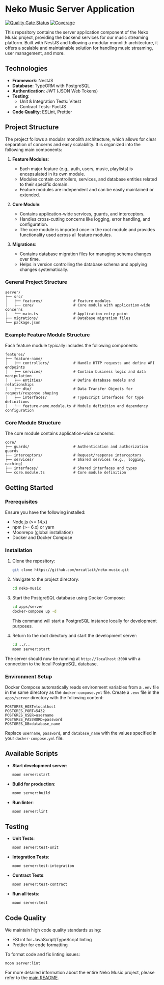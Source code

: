 # Neko Music Server Application

[![Quality Gate Status](https://sonarcloud.io/api/project_badges/measure?project=mrcatlait_neko-music-server&metric=alert_status)](https://sonarcloud.io/summary/new_code?id=mrcatlait_neko-music-server)
[![Coverage](https://sonarcloud.io/api/project_badges/measure?project=mrcatlait_neko-music-server&metric=coverage)](https://sonarcloud.io/summary/new_code?id=mrcatlait_neko-music-server)

This repository contains the server application component of the Neko Music project, providing the backend services for our music streaming platform. Built with NestJS and following a modular monolith architecture, it offers a scalable and maintainable solution for handling music streaming, user management, and more.

## Technologies

- **Framework**: NestJS
- **Database**: TypeORM with PostgreSQL
- **Authentication**: JWT (JSON Web Tokens)
- **Testing**: 
  - Unit & Integration Tests: Vitest
  - Contract Tests: PactJS
- **Code Quality**: ESLint, Prettier

## Project Structure

The project follows a modular monolith architecture, which allows for clear separation of concerns and easy scalability. It is organized into the following main components:

1. **Feature Modules**:
   - Each major feature (e.g., auth, users, music, playlists) is encapsulated in its own module.
   - Modules contain controllers, services, and database entities related to their specific domain.
   - Feature modules are independent and can be easily maintained or extended.

2. **Core Module**:
   - Contains application-wide services, guards, and interceptors.
   - Handles cross-cutting concerns like logging, error handling, and configuration.
   - The core module is imported once in the root module and provides functionality used across all feature modules.

3. **Migrations**:
   - Contains database migration files for managing schema changes over time.
   - Helps in version controlling the database schema and applying changes systematically.

### General Project Structure

```plaintext
server/
├── src/
│   ├── features/              # Feature modules
│   ├── core/                  # Core module with application-wide concerns
│   └── main.ts                # Application entry point
├── migrations/                # Database migration files
└── package.json
```

### Example Feature Module Structure

Each feature module typically includes the following components:

```plaintext
features/
├── feature-name/
│   ├── controllers/           # Handle HTTP requests and define API endpoints
│   ├── services/              # Contain business logic and data manipulation
│   ├── entities/              # Define database models and relationships
│   ├── dto/                   # Data Transfer Objects for request/response shaping
│   ├── interfaces/            # TypeScript interfaces for type definitions
│   └── feature-name.module.ts # Module definition and dependency configuration
```

### Core Module Structure

The core module contains application-wide concerns:

```plaintext
core/
├── guards/                    # Authentication and authorization guards
├── interceptors/              # Request/response interceptors
├── services/                  # Shared services (e.g., logging, caching)
├── interfaces/                # Shared interfaces and types
└── core.module.ts             # Core module definition
```

## Getting Started

### Prerequisites

Ensure you have the following installed:
- Node.js (>= 14.x)
- npm (>= 6.x) or yarn
- Moonrepo (global installation)
- Docker and Docker Compose

### Installation

1. Clone the repository:
   ```bash
   git clone https://github.com/mrcatlait/neko-music.git
   ```

2. Navigate to the project directory:
   ```bash
   cd neko-music
   ```

3. Start the PostgreSQL database using Docker Compose:
   ```bash
   cd apps/server
   docker-compose up -d
   ```

   This command will start a PostgreSQL instance locally for development purposes.

4. Return to the root directory and start the development server:
   ```bash
   cd ../..
   moon server:start
   ```

The server should now be running at `http://localhost:3000` with a connection to the local PostgreSQL database.

### Environment Setup

Docker Compose automatically reads environment variables from a `.env` file in the same directory as the `docker-compose.yml` file. Create a `.env` file in the `apps/server` directory with the following content:

```
POSTGRES_HOST=localhost
POSTGRES_PORT=5432
POSTGRES_USER=username
POSTGRES_PASSWORD=password
POSTGRES_DB=database_name
```

Replace `username`, `password`, and `database_name` with the values specified in your `docker-compose.yml` file.

## Available Scripts

- **Start development server**:
  ```bash
  moon server:start
  ```
- **Build for production**:
  ```bash
  moon server:build
  ```
- **Run linter**:
  ```bash
  moon server:lint
  ```

## Testing

- **Unit Tests**:
  ```bash
  moon server:test-unit
  ```
- **Integration Tests**:
  ```bash
  moon server:test-integration
  ```
- **Contract Tests**:
  ```bash
  moon server:test-contract
  ```
- **Run all tests**:
  ```bash
  moon server:test
  ```

## Code Quality

We maintain high code quality standards using:
- ESLint for JavaScript/TypeScript linting
- Prettier for code formatting

To format code and fix linting issues:
```bash
moon server:lint
```

For more detailed information about the entire Neko Music project, please refer to the [main README](../../README.md).